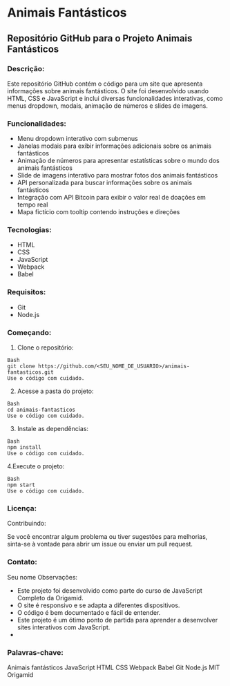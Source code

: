 # Animais Fantásticos

## Repositório GitHub para o Projeto Animais Fantásticos

### Descrição:

Este repositório GitHub contém o código para um site que apresenta informações sobre animais fantásticos. O site foi desenvolvido usando HTML, CSS e JavaScript e inclui diversas funcionalidades interativas, como menus dropdown, modais, animação de números e slides de imagens.

### Funcionalidades:

- Menu dropdown interativo com submenus
- Janelas modais para exibir informações adicionais sobre os animais fantásticos
- Animação de números para apresentar estatísticas sobre o mundo dos animais fantásticos
- Slide de imagens interativo para mostrar fotos dos animais fantásticos
- API personalizada para buscar informações sobre os animais fantásticos
- Integração com API Bitcoin para exibir o valor real de doações em tempo real
- Mapa fictício com tooltip contendo instruções e direções

### Tecnologias:

- HTML
- CSS
- JavaScript
- Webpack
- Babel
  
### Requisitos:

- Git
- Node.js

### Começando:

1. Clone o repositório:
```
Bash
git clone https://github.com/<SEU_NOME_DE_USUARIO>/animais-fantasticos.git
Use o código com cuidado.
```

2. Acesse a pasta do projeto:
```
Bash
cd animais-fantasticos
Use o código com cuidado.
```

3. Instale as dependências:
```
Bash
npm install
Use o código com cuidado.
```

4.Execute o projeto:
```
Bash
npm start
Use o código com cuidado.
```

### Licença:

Contribuindo:

Se você encontrar algum problema ou tiver sugestões para melhorias, sinta-se à vontade para abrir um issue ou enviar um pull request.

### Contato:

Seu nome
Observações:

- Este projeto foi desenvolvido como parte do curso de JavaScript Completo da Origamid.
- O site é responsivo e se adapta a diferentes dispositivos.
- O código é bem documentado e fácil de entender.
- Este projeto é um ótimo ponto de partida para aprender a desenvolver sites interativos com JavaScript.
- 
### Palavras-chave:

Animais fantásticos
JavaScript
HTML
CSS
Webpack
Babel
Git
Node.js
MIT
Origamid
